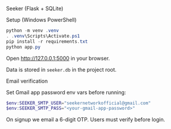 Seeker (Flask + SQLite)

Setup (Windows PowerShell)

```powershell
python -m venv .venv
. .venv\Scripts\Activate.ps1
pip install -r requirements.txt
python app.py
```

Open http://127.0.0.1:5000 in your browser.

Data is stored in `seeker.db` in the project root.

Email verification

Set Gmail app password env vars before running:

```powershell
$env:SEEKER_SMTP_USER="seekernetworkofficial@gmail.com"
$env:SEEKER_SMTP_PASS="<your-gmail-app-password>"
```

On signup we email a 6-digit OTP. Users must verify before login.

